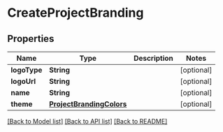 # CreateProjectBranding

## Properties
Name | Type | Description | Notes
------------ | ------------- | ------------- | -------------
**logoType** | **String** |  | [optional] 
**logoUrl** | **String** |  | [optional] 
**name** | **String** |  | [optional] 
**theme** | [**ProjectBrandingColors**](ProjectBrandingColors.md) |  | [optional] 

[[Back to Model list]](../README.md#documentation-for-models) [[Back to API list]](../README.md#documentation-for-api-endpoints) [[Back to README]](../README.md)


